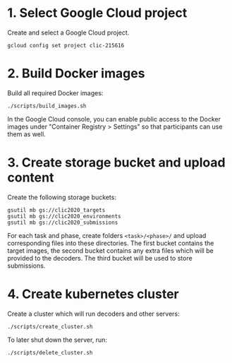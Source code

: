 # 1. Select Google Cloud project

Create and select a Google Cloud project.

	gcloud config set project clic-215616

# 2. Build Docker images

Build all required Docker images:

	./scripts/build_images.sh

In the Google Cloud console, you can enable public access to the Docker images under
"Container Registry > Settings" so that participants can use them as well.

# 3. Create storage bucket and upload content

Create the following storage buckets:

	gsutil mb gs://clic2020_targets
	gsutil mb gs://clic2020_environments
	gsutil mb gs://clic2020_submissions

For each task and phase, create folders `<task>/<phase>/` and upload corresponding files into these
directories. The first bucket contains the target images, the second bucket contains any extra files
which will be provided to the decoders. The third bucket will be used to store submissions.

# 4. Create kubernetes cluster

Create a cluster which will run decoders and other servers:

	./scripts/create_cluster.sh

To later shut down the server, run:

	./scripts/delete_cluster.sh
